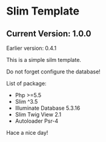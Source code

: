 <h1>Slim Template</h1>
<h2>Current Version: 1.0.0</h2>
<span>Earlier version: 0.4.1</span>


<p>This is a simple silm template.</p>
<p>Do not forget configure the database!</p>

<p>List of package:</p>
<ul>
    <li>Php >=5.5</li>
    <li>Slim ^3.5</li>
    <li>Illuminate Database 5.3.16</li>
    <li>Slim Twig View 2.1</li>
    <li>Autoloader Psr-4</li>
</ul>

<footer>
    <p>Hace a nice day!</p>
</footer>
